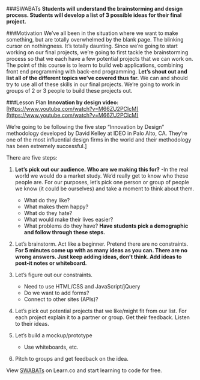 ###SWABATs
<b>Students will understand the brainstorming and design process.
Students will develop a list of 3 possible ideas for their final project.</b>

###Motivation
 We’ve all been in the situation where we want to make something, but are totally overwhelmed by the blank page. The blinking cursor on nothingness. It’s totally daunting. Since we’re going to start working on our final projects, we’re going to first tackle the brainstorming process so that we each have a few potential projects that we can work on. The point of this course is to learn to build web applications, combining front end programming with back-end programming. <b>Let’s shout out and list all of the different topics we’ve covered thus far.</b> We can and should try to use all of these skills in our final projects. We’re going to work in groups of 2 or 3 people to build these projects out.
 
###Lesson Plan
<b>Innovation by design video:</b> [https://www.youtube.com/watch?v=M66ZU2PCIcM](https://www.youtube.com/watch?v=M66ZU2PCIcM)

We’re going to be following the five step “Innovation by Design” methodology developed by David Kelley at IDEO in Palo Alto, CA. They’re one of the most influential design firms in the world and their methodology has been extremely successful.]

There are five steps:

1. <b>Let’s pick out our audience. Who are we making this for?</b>
-In the real world we would do a market study. We’d really get to know who these people are. For our purposes, let’s pick one person or group of people we know (it could be ourselves) and take a moment to think about them.
	+ What do they like?
	+ What makes them happy?
	+ What do they hate?
	+ What would make their lives easier?
	+ What problems do they have?
<b>Have students pick a demographic and follow through these steps.</b>

2. Let’s brainstorm. Act like a beginner. Pretend there are no constraints. <b>For 5 minutes come up with as many ideas as you can. There are no wrong answers. Just keep adding ideas, don’t think. Add ideas to post-it notes or whiteboard.</b>

3. Let’s figure out our constraints.
	 + Need to use HTML/CSS and JavaScript/jQuery
	 +  Do we want to add forms?
	 +   Connect to other sites (APIs)?

4. Let’s pick out potential projects that we like/might fit from our list. For each project explain it to a partner or group. Get their feedback. Listen to their ideas.

5. Let’s build a mockup/prototype
	+ Use whiteboards, etc.

6. Pitch to groups and get feedback on the idea.
<p data-visibility='hidden'>View <a href='https://learn.co/lessons/hs-advanced-web-design-teachers-guide-project-mode' title='SWABATs'>SWABATs</a> on Learn.co and start learning to code for free.</p>

